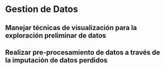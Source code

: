 # Gestion de Datos

## Manejar técnicas de visualización para la exploración preliminar de datos

## Realizar pre-procesamiento de datos a través de la imputación de datos perdidos